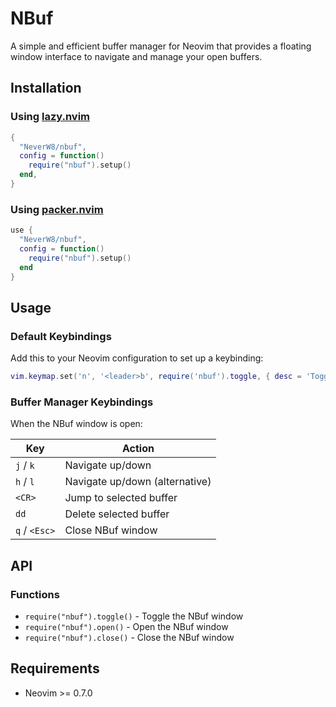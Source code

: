# NBuf

A simple and efficient buffer manager for Neovim that provides a floating window interface to navigate and manage your open buffers.

## Installation

### Using [lazy.nvim](https://github.com/folke/lazy.nvim)

```lua
{
  "NeverW8/nbuf",
  config = function()
    require("nbuf").setup()
  end,
}
```

### Using [packer.nvim](https://github.com/wbthomason/packer.nvim)

```lua
use {
  "NeverW8/nbuf",
  config = function()
    require("nbuf").setup()
  end
}
```

## Usage

### Default Keybindings

Add this to your Neovim configuration to set up a keybinding:

```lua
vim.keymap.set('n', '<leader>b', require('nbuf').toggle, { desc = 'Toggle NBuf' })
```

### Buffer Manager Keybindings

When the NBuf window is open:

| Key | Action |
|-----|--------|
| `j` / `k` | Navigate up/down |
| `h` / `l` | Navigate up/down (alternative) |
| `<CR>` | Jump to selected buffer |
| `dd` | Delete selected buffer |
| `q` / `<Esc>` | Close NBuf window |


## API

### Functions

- `require("nbuf").toggle()` - Toggle the NBuf window
- `require("nbuf").open()` - Open the NBuf window
- `require("nbuf").close()` - Close the NBuf window

## Requirements

- Neovim >= 0.7.0

